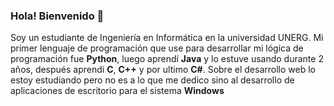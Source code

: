 ### Hola! Bienvenido 👋
Soy un estudiante de Ingeniería en Informática en la universidad UNERG. Mi primer lenguaje de programación que use para desarrollar mi lógica de programación fue **Python**, luego aprendí **Java** y lo estuve usando durante 2 años, después aprendí **C**, **C++** y por ultimo **C#**. Sobre el desarrollo web lo estoy estudiando pero no es a lo que me dedico sino al desarrollo de aplicaciones de escritorio para el sistema **Windows**

<!--
**Zukaritasu/zukaritasu** is a ✨ _special_ ✨ repository because its `README.md` (this file) appears on your GitHub profile.

Here are some ideas to get you started:

- 🔭 I’m currently working on ...
- 🌱 I’m currently learning ...
- 👯 I’m looking to collaborate on ...
- 🤔 I’m looking for help with ...
- 💬 Ask me about ...
- 📫 How to reach me: ...
- 😄 Pronouns: ...
- ⚡ Fun fact: ...
-->
